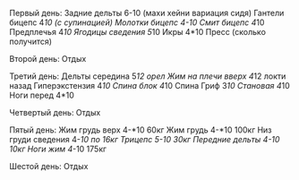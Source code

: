 Первый день:
Задние дельты 6-10 (махи хейни вариация сидя)
Гантели бицепс 4*10 (с супинацией)
Молотки бицепс 4-10
Смит бицепс 4*10
Предплечья 4*10
Ягодицы сведения 5*10
Икры 4*10 
Пресс (сколько получится)

Второй день:
Отдых

Третий день:
Дельты середина 5*12 орел
Жим на плечи вверх 4*12 локти назад
Гиперэкстензия 4*10
Спина блок 4*10
Спина Гриф 3*10
Становая 4*10
Ноги перед 4*10
  
Четвертый день:
Отдых

Пятый день:
Жим грудь верх 4-*10 60кг
Жим грудь 4-*10 100кг
Низ груди сведения 4-*10 по 16кг
Трицепс 5-*10 30кг
Передние дельты 4*-10 10кг
Ноги жим 4*-10 175кг

Шестой день:
Отдых